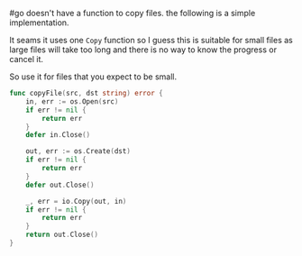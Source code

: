 #go doesn't have a function to copy files. the following is a simple implementation.

It seams it uses one `Copy` function so I guess this is suitable for small files as large files will take too long and there is no way to know the progress or cancel it.

So use it for files that you expect to be small.

```go
func copyFile(src, dst string) error {
	in, err := os.Open(src)
	if err != nil {
		return err
	}
	defer in.Close()

	out, err := os.Create(dst)
	if err != nil {
		return err
	}
	defer out.Close()

	_, err = io.Copy(out, in)
	if err != nil {
		return err
	}
	return out.Close()
}
```
